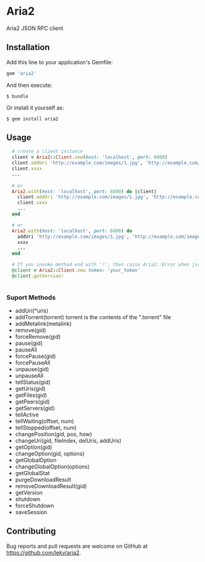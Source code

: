 # Aria2
  
  Aria2 JSON RPC client

## Installation

Add this line to your application's Gemfile:

```ruby
gem 'aria2'
```

And then execute:

    $ bundle

Or install it yourself as:

    $ gem install aria2

## Usage

```ruby
  # create a client instance
  client = Aria2::Client.new(host: 'localhost', port: 6800)
  client.addUri 'http://example.com/images/1.jpg', 'http://example.com/images/2.jpg'
  client.xxxx
  ...
  
  # or 
  Aria2.with(host: 'localhost', port: 6800) do |client|
    client.addUri 'http://example.com/images/1.jpg', 'http://example.com/images/2.jpg'
    client.xxxx
    ...
  end

  # or
  Aria2.with(host: 'localhost', port: 6800) do
    addUri 'http://example.com/images/1.jpg', 'http://example.com/images/2.jpg'
    xxxx
    ...
  end

  # If you invoke method end with '!', then raise Aria2::Error when json contains 'error' key
  @client = Aria2::Client.new token: 'your_token'
  @client.getVersion!
  
```

  ### Suport Methods

  - addUri(*uris)
  - addTorrent(torrent)
    torrent is the contents of the ".torrent" file
  - addMetalink(metalink)
  - remove(gid)
  - forceRemove(gid)
  - pause(gid)
  - pauseAll
  - forcePause(gid)
  - forcePauseAll
  - unpause(gid)
  - unpauseAll
  - tellStatus(gid)
  - getUris(gid)
  - getFiles(gid)
  - getPeers(gid)
  - getServers(gid)
  - tellActive
  - tellWaiting(offset, num)
  - tellStopped(offset, num)
  - changePosition(gid, pos, how)
  - changeUri(gid, fileIndex, delUris, addUris)
  - getOption(gid)
  - changeOption(gid, options)
  - getGlobalOption
  - changeGlobalOption(options)
  - getGlobalStat
  - purgeDownloadResult
  - removeDownloadResult(gid)
  - getVersion
  - shutdown
  - forceShutdown
  - saveSession

## Contributing

Bug reports and pull requests are welcome on GitHub at https://github.com/leky/aria2.

